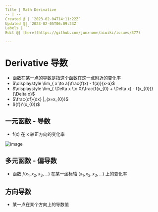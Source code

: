```yaml
---
Title | Math Derivative
-- | --
Created @ | `2023-02-04T14:11:22Z`
Updated @| `2023-02-05T06:09:23Z`
Labels | ``
Edit @| [here](https://github.com/junxnone/aiwiki/issues/377)

---
```

# Derivative 导数

- 函数在某一点的导数是指这个函数在这一点附近的变化率
- $\displaystyle \lim_{ x \to a}\frac{f(x) - f(a)}{x-a}$
- $\displaystyle \lim_{ \Delta x \to 0}\frac{f(x_{0} + \Delta x) - f(x_{0})}{\Delta x}$
- $\frac{df}{dx} |_{x=x_{0}}$
- ${f}\'(x_{0})$ 

## 一元函数 - 导数

- f(x)  在 x 轴正方向的变化率

![image](https://user-images.githubusercontent.com/2216970/216772006-487c3f97-dfad-4dfb-bf6f-54f8f625a098.png)




## 多元函数 - 偏导数

- 函数 $f(x_{1},x_{2},x_{3}, ...)$ 在某一坐标轴 $(x_{1},x_{2},x_{3}, ...)$ 上的变化率


## 方向导数

- 某一点在某个方向上的导数值
